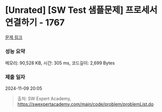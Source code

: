 # [Unrated] [SW Test 샘플문제] 프로세서 연결하기 - 1767 

[문제 링크](https://swexpertacademy.com/main/code/problem/problemDetail.do?contestProbId=AV4suNtaXFEDFAUf) 

### 성능 요약

메모리: 90,528 KB, 시간: 305 ms, 코드길이: 2,699 Bytes

### 제출 일자

2024-11-09 20:05



> 출처: SW Expert Academy, https://swexpertacademy.com/main/code/problem/problemList.do